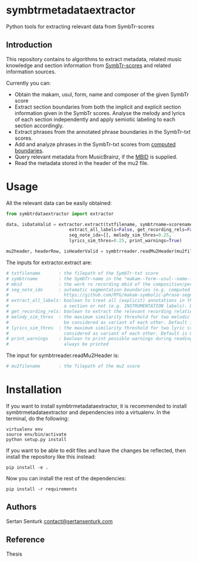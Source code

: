symbtrmetadataextractor
===========
Python tools for extracting relevant data from SymbTr-scores

Introduction
------------

This repository contains to algorithms to extract metadata, related music knowledge and section information from [SymbTr-scores](https://github.com/MTG/SymbTr) and related information sources. 

Currently you can:
- Obtain the makam, usul, form, name and composer of the given SymbTr score
- Extract section boundaries from both the implicit and explicit section information given in the SymbTr scores. Analyse the melody and lyrics of each section independently and apply semiotic labeling to each section accordingly.
- Extract phrases from the annotated phrase boundaries in the SymbTr-txt scores.
- Add and analyze phrases in the SymbTr-txt scores from [computed boundaries](https://github.com/MTG/makam-symbolic-phrase-segmentation).
- Query relevant metadata from MusicBrainz, if the [MBID](https://musicbrainz.org/doc/MusicBrainz_Identifier) is supplied.
- Read the metadata stored in the header of the mu2 file.

Usage
=======
All the relevant data can be easily obtained:

```python
from symbtrdataextractor import extractor

data, isDataValid = extractor.extract(txtfilename, symbtrname=scorename, mbid='', 
                        extract_all_labels=False, get_recording_rels=False, 
                        seg_note_idx=[], melody_sim_thres=0.25, 
                        lyrics_sim_thres=0.25, print_warnings=True)

mu2header, headerRow, isHeaderValid = symbtrreader.readMu2Header(mu2filename)
```

The inputs for extractor.extract are:
```python
# txtfilename       : the filepath of the SymbTr-txt score
# symbtrname        : the SymbTr-name in the "makam--form--usul--name--composer" format.
# mbid              : the work ro recording mbid of the composition/performance related to the score
# seg_note_idx      : automatic segmentation boundaries (e.g. computed by 
#                     https://github.com/MTG/makam-symbolic-phrase-segmentation)
# extract_all_labels: boolean to treat all (explicit) annotations in the lyrics as 
#                     a section or not (e.g. INSTRUMENTATION labels). Default is False.
# get_recording_rels: boolean to extract the relevant recording relations from MusicBrainz
# melody_sim_thres  : the maximum similarity threshold for two melodic stuctures to 
#                     be considered as variant of each other. Default is 0.25.
# lyrics_sim_thres  : the maximum similarity threshold for two lyric stuctures to be 
#                     considered as variant of each other. Default is 0.25.
# print_warnings    : boolean to print possible warnings during reading the scores. Note: errors will
#                     always be printed 
```

The input for symbtrreader.readMu2Header is:
```python
# mu2filename       : the filepath of the mu2 score
```

Installation
============

If you want to install symbtrmetadataextractor, it is recommended to install symbtrmetadataextractor and dependencies into a virtualenv. In the terminal, do the following:

    virtualenv env
    source env/bin/activate
    python setup.py install

If you want to be able to edit files and have the changes be reflected, then
install the repository like this instead:

    pip install -e .

Now you can install the rest of the dependencies:

    pip install -r requirements

Authors
-------
Sertan Senturk
contact@sertansenturk.com

Reference
-------
Thesis
